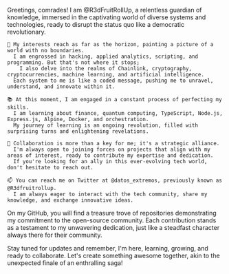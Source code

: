 Greetings, comrades! I am @R3dFruitRollUp, a relentless guardian of knowledge, immersed in the captivating world of diverse systems and technologies, ready to disrupt the status quo like a democratic revolutionary.

    🧠 My interests reach as far as the horizon, painting a picture of a world with no boundaries.
      I am engrossed in hacking, applied analytics, scripting, and programming. But that's not where it stops;
        I also delve into the realms of Chainlink, cryptography, cryptocurrencies, machine learning, and artificial intelligence.
      Each system to me is like a coded message, pushing me to unravel, understand, and innovate within it.

    📚 At this moment, I am engaged in a constant process of perfecting my skills. 
      I am learning about finance, quantum computing, TypeScript, Node.js, Express.js, Alpine, Docker, and orchestration. 
      My journey of learning is an ongoing revolution, filled with surprising turns and enlightening revelations.

    👥 Collaboration is more than a key for me; it's a strategic alliance. 
      I'm always open to joining forces on projects that align with my areas of interest, ready to contribute my expertise and dedication.
      If you're looking for an ally in this ever-evolving tech world, don't hesitate to reach out.

    📫 You can reach me on Twitter at @datos_extremos, previously known as @R3dfruitrollup. 
      I am always eager to interact with the tech community, share my knowledge, and exchange innovative ideas.

On my GitHub, you will find a treasure trove of repositories demonstrating my commitment to the open-source community. Each contribution stands as a testament to my unwavering dedication, just like a steadfast character always there for their community.

Stay tuned for updates and remember, I'm here, learning, growing, and ready to collaborate. Let's create something awesome together, akin to the unexpected finale of an enthralling saga!
